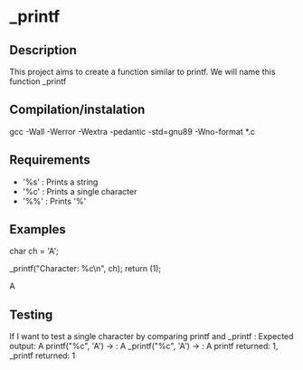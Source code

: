 # _printf

## Description
This project aims to create a function similar to printf. We will name this function _printf

## Compilation/instalation
gcc -Wall -Werror -Wextra -pedantic -std=gnu89 -Wno-format *.c

## Requirements
- '%s' : Prints a string
- '%c' : Prints a single character
- '%%' : Prints '%'

## Examples
char ch = 'A';

_printf("Character: %c\n", ch);
return (1);

A

## Testing
If I want to test a single character by comparing printf and _printf :
Expected output: A
printf("%c", 'A') -> : A
_printf("%c", 'A') -> : A
printf returned: 1, _printf returned: 1 
